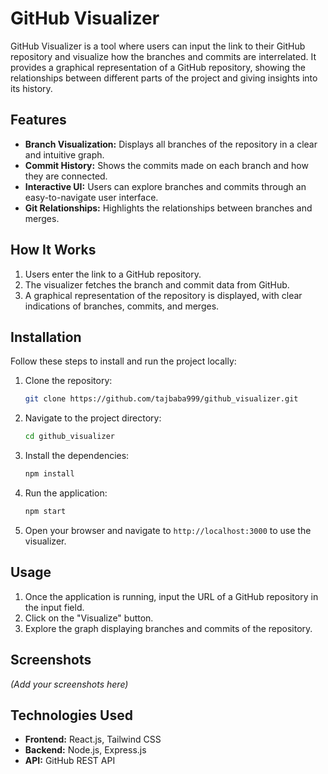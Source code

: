 # GitHub Visualizer

GitHub Visualizer is a tool where users can input the link to their GitHub repository and visualize how the branches and commits are interrelated. It provides a graphical representation of a GitHub repository, showing the relationships between different parts of the project and giving insights into its history.

## Features

- **Branch Visualization:** Displays all branches of the repository in a clear and intuitive graph.
- **Commit History:** Shows the commits made on each branch and how they are connected.
- **Interactive UI:** Users can explore branches and commits through an easy-to-navigate user interface.
- **Git Relationships:** Highlights the relationships between branches and merges.

## How It Works

1. Users enter the link to a GitHub repository.
2. The visualizer fetches the branch and commit data from GitHub.
3. A graphical representation of the repository is displayed, with clear indications of branches, commits, and merges.

## Installation

Follow these steps to install and run the project locally:

1. Clone the repository:
   ```bash
   git clone https://github.com/tajbaba999/github_visualizer.git
   ```

2. Navigate to the project directory:
   ```bash
   cd github_visualizer
   ```

3. Install the dependencies:
   ```bash
   npm install
   ```

4. Run the application:
   ```bash
   npm start
   ```

5. Open your browser and navigate to ```http://localhost:3000``` to use the visualizer.

## Usage

1. Once the application is running, input the URL of a GitHub repository in the input field.
2. Click on the "Visualize" button.
3. Explore the graph displaying branches and commits of the repository.

## Screenshots

*(Add your screenshots here)*

## Technologies Used

- **Frontend:** React.js, Tailwind CSS
- **Backend:** Node.js, Express.js
- **API:** GitHub REST API

